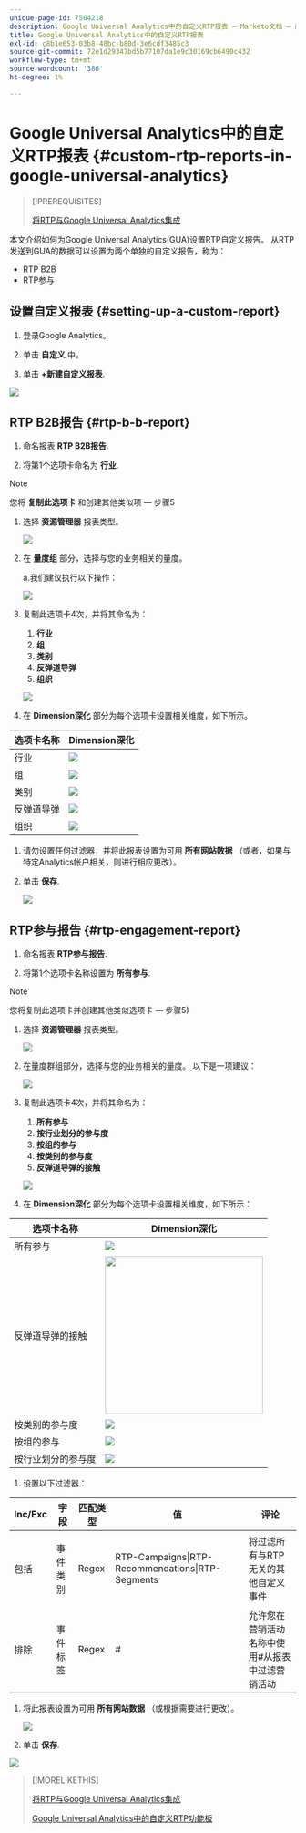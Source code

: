 ```yaml
---
unique-page-id: 7504218
description: Google Universal Analytics中的自定义RTP报表 — Marketo文档 — 产品文档
title: Google Universal Analytics中的自定义RTP报表
exl-id: c8b1e653-03b8-48bc-b80d-3e6cdf3485c3
source-git-commit: 72e1d29347bd5b77107da1e9c30169cb6490c432
workflow-type: tm+mt
source-wordcount: '386'
ht-degree: 1%

---
```


# Google Universal Analytics中的自定义RTP报表 {#custom-rtp-reports-in-google-universal-analytics}

>[!PREREQUISITES]
>
>[将RTP与Google Universal Analytics集成](/help/marketo/product-docs/web-personalization/reporting-for-web-personalization/web-analytics-integrations/integrate-rtp-with-google-universal-analytics.md)

本文介绍如何为Google Universal Analytics(GUA)设置RTP自定义报告。  从RTP发送到GUA的数据可以设置为两个单独的自定义报告，称为：

* RTP B2B
* RTP参与

## 设置自定义报表 {#setting-up-a-custom-report}

1. 登录Google Analytics。

1. 单击 **自定义** 中。

1. 单击 **+新建自定义报表**.

![](assets/image2015-3-22-16-3a10-3a48.png)

## RTP B2B报告 {#rtp-b-b-report}

1. 命名报表 **RTP B2B报告**.

1. 将第1个选项卡命名为 **行业**.

>[!NOTE]
>
>您将 **复制此选项卡** 和创建其他类似项 — 步骤5

1. 选择 **资源管理器** 报表类型。

   ![](assets/image2015-3-22-16-3a15-3a25.png)

1. 在 **量度组** 部分，选择与您的业务相关的量度。

   a.我们建议执行以下操作：

   ![](assets/image2015-3-22-16-3a16-3a40.png)

1. 复制此选项卡4次，并将其命名为：

   1. **行业**
   1. **组**
   1. **类别**
   1. **反弹道导弹**
   1. **组织**

   ![](assets/image2015-3-22-16-3a17-3a41.png)

1. 在 **Dimension深化** 部分为每个选项卡设置相关维度，如下所示。

<table> 
 <thead> 
  <tr> 
   <th> 
    <div>
      选项卡名称 
    </div></th> 
   <th> 
    <div>
      Dimension深化
    </div></th> 
  </tr> 
 </thead> 
 <tbody> 
  <tr> 
   <td>行业</td> 
   <td><img src="assets/1.png" data-linked-resource-id="7514675" data-linked-resource-type="attachment" data-base-url="https://docs.marketo.com" data-linked-resource-container-id="7504218"></td> 
  </tr> 
  <tr> 
   <td>组</td> 
   <td><img src="assets/2.png" data-linked-resource-id="7514674" data-linked-resource-type="attachment" data-base-url="https://docs.marketo.com" data-linked-resource-container-id="7504218"></td> 
  </tr> 
  <tr> 
   <td>类别</td> 
   <td><img src="assets/3.png" data-linked-resource-id="7514673" data-linked-resource-type="attachment" data-base-url="https://docs.marketo.com" data-linked-resource-container-id="7504218"></td> 
  </tr> 
  <tr> 
   <td>反弹道导弹</td> 
   <td><img src="assets/5.png" data-linked-resource-id="7514677" data-linked-resource-type="attachment" data-base-url="https://docs.marketo.com" data-linked-resource-container-id="7504218"></td> 
  </tr> 
  <tr> 
   <td>组织</td> 
   <td><img src="assets/5.png" data-linked-resource-id="7514677" data-linked-resource-type="attachment" data-base-url="https://docs.marketo.com" data-linked-resource-container-id="7504218"></td> 
  </tr> 
 </tbody> 
</table>

1. 请勿设置任何过滤器，并将此报表设置为可用 **所有网站数据** （或者，如果与特定Analytics帐户相关，则进行相应更改）。

1. 单击 **保存**.

   ![](assets/image2015-3-22-16-3a21-3a23.png)

## RTP参与报告 {#rtp-engagement-report}

1. 命名报表 **RTP参与报告**.

1. 将第1个选项卡名称设置为 **所有参与**.

>[!NOTE]
>
>您将复制此选项卡并创建其他类似选项卡 — 步骤5)

1. 选择 **资源管理器** 报表类型。

   ![](assets/image2015-3-22-16-3a23-3a36.png)

1. 在量度群组部分，选择与您的业务相关的量度。 以下是一项建议：

   ![](assets/image2015-3-22-16-3a24-3a57.png)

1. 复制此选项卡4次，并将其命名为：

   1. **所有参与**
   1. **按行业划分的参与度**
   1. **按组的参与**
   1. **按类别的参与度**
   1. **反弹道导弹的接触**

   ![](assets/image2015-3-22-16-3a26-3a21.png)

1. 在 **Dimension深化** 部分为每个选项卡设置相关维度，如下所示：

<table> 
 <thead> 
  <tr> 
   <th> 
    <div>
      选项卡名称 
    </div></th> 
   <th> 
    <div>
      Dimension深化 
    </div></th> 
  </tr> 
 </thead> 
 <tbody> 
  <tr> 
   <td>所有参与</td> 
   <td><img src="assets/a.png" data-linked-resource-id="7514683" data-linked-resource-type="attachment" data-base-url="https://docs.marketo.com" data-linked-resource-container-id="7504218"></td> 
  </tr> 
  <tr> 
   <td>反弹道导弹的接触</td> 
   <td><img width="277" src="assets/4.png" data-linked-resource-id="7514678" data-linked-resource-type="attachment" data-base-url="https://docs.marketo.com" data-linked-resource-container-id="7504218"></td> 
  </tr> 
  <tr> 
   <td>按类别的参与度</td> 
   <td><img src="assets/a.png" data-linked-resource-id="7514683" data-linked-resource-type="attachment" data-base-url="https://docs.marketo.com" data-linked-resource-container-id="7504218"></td> 
  </tr> 
  <tr> 
   <td>按组的参与</td> 
   <td><img src="assets/c.png" data-linked-resource-id="7514681" data-linked-resource-type="attachment" data-base-url="https://docs.marketo.com" data-linked-resource-container-id="7504218"></td> 
  </tr> 
  <tr> 
   <td>按行业划分的参与度</td> 
   <td><img src="assets/b.png" data-linked-resource-id="7514682" data-linked-resource-type="attachment" data-base-url="https://docs.marketo.com" data-linked-resource-container-id="7504218"></td> 
  </tr> 
 </tbody> 
</table>

1. 设置以下过滤器：

<table> 
 <thead> 
  <tr> 
   <th> 
    <div>
      Inc/Exc 
    </div></th> 
   <th> 
    <div>
      字段 
    </div></th> 
   <th> 
    <div>
      匹配类型 
    </div></th> 
   <th> 
    <div>
      值 
    </div></th> 
   <th colspan="1"> 
    <div>
      评论 
    </div></th> 
  </tr> 
 </thead> 
 <tbody> 
  <tr> 
   <td><p>包括</p></td> 
   <td><p>事件类别</p></td> 
   <td>Regex</td> 
   <td>RTP-Campaigns|RTP-Recommendations|RTP-Segments</td> 
   <td colspan="1">将过滤所有与RTP无关的其他自定义事件</td> 
  </tr> 
  <tr> 
   <td>排除</td> 
   <td>事件标签</td> 
   <td>Regex</td> 
   <td>#</td> 
   <td colspan="1">允许您在营销活动名称中使用#从报表中过滤营销活动</td> 
  </tr> 
 </tbody> 
</table>

1. 将此报表设置为可用 **所有网站数据** （或根据需要进行更改）。

   ![](assets/image2015-3-22-16-3a29-3a5.png)

1. 单击 **保存**.

![](assets/image2015-3-22-16-3a30-3a0.png)

>[!MORELIKETHIS]
>
>[将RTP与Google Universal Analytics集成](/help/marketo/product-docs/web-personalization/reporting-for-web-personalization/web-analytics-integrations/integrate-rtp-with-google-universal-analytics.md)
>
>[Google Universal Analytics中的自定义RTP功能板](/help/marketo/product-docs/web-personalization/reporting-for-web-personalization/web-analytics-integrations/custom-rtp-dashboards-in-google-universal-analytics.md)
